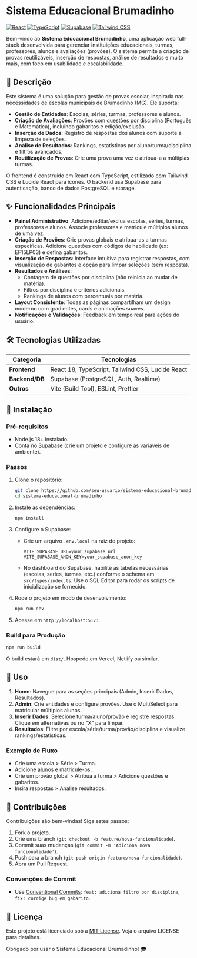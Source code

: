 # Sistema Educacional Brumadinho

[![React](https://img.shields.io/badge/React-18.2.0-blue.svg)](https://reactjs.org/)
[![TypeScript](https://img.shields.io/badge/TypeScript-5.0-blue.svg)](https://www.typescriptlang.org/)
[![Supabase](https://img.shields.io/badge/Supabase-2.0-purple.svg)](https://supabase.com/)
[![Tailwind CSS](https://img.shields.io/badge/Tailwind%20CSS-3.3-green.svg)](https://tailwindcss.com/)

Bem-vindo ao **Sistema Educacional Brumadinho**, uma aplicação web full-stack desenvolvida para gerenciar instituições educacionais, turmas, professores, alunos e avaliações (provões). O sistema permite a criação de provas reutilizáveis, inserção de respostas, análise de resultados e muito mais, com foco em usabilidade e escalabilidade.

## 📖 Descrição

Este sistema é uma solução para gestão de provas escolar, inspirada nas necessidades de escolas municipais de Brumadinho (MG). Ele suporta:

- **Gestão de Entidades**: Escolas, séries, turmas, professores e alunos.
- **Criação de Avaliações**: Provões com questões por disciplina (Português e Matemática), incluindo gabaritos e edição/exclusão.
- **Inserção de Dados**: Registro de respostas dos alunos com suporte a limpeza de seleções.
- **Análise de Resultados**: Rankings, estatísticas por aluno/turma/disciplina e filtros avançados.
- **Reutilização de Provas**: Crie uma prova uma vez e atribua-a a múltiplas turmas.

O frontend é construído em React com TypeScript, estilizado com Tailwind CSS e Lucide React para ícones. O backend usa Supabase para autenticação, banco de dados PostgreSQL e storage.

## ✨ Funcionalidades Principais

- **Painel Administrativo**: Adicione/editar/exclua escolas, séries, turmas, professores e alunos. Associe professores e matricule múltiplos alunos de uma vez.
- **Criação de Provões**: Crie provas globais e atribua-as a turmas específicas. Adicione questões com códigos de habilidade (ex: EF15LP03) e defina gabaritos.
- **Inserção de Respostas**: Interface intuitiva para registrar respostas, com visualização de gabaritos e opção para limpar seleções (sem resposta).
- **Resultados e Análises**: 
  - Contagem de questões por disciplina (não reinicia ao mudar de matéria).
  - Filtros por disciplina e critérios adicionais.
  - Rankings de alunos com percentuais por matéria.
- **Layout Consistente**: Todas as páginas compartilham um design moderno com gradientes, cards e animações suaves.
- **Notificações e Validações**: Feedback em tempo real para ações do usuário.

## 🛠️ Tecnologias Utilizadas

| Categoria       | Tecnologias |
|-----------------|-------------|
| **Frontend**    | React 18, TypeScript, Tailwind CSS, Lucide React |
| **Backend/DB**  | Supabase (PostgreSQL, Auth, Realtime) |
| **Outros**      | Vite (Build Tool), ESLint, Prettier |

## 🚀 Instalação

### Pré-requisitos
- Node.js 18+ instalado.
- Conta no [Supabase](https://supabase.com/) (crie um projeto e configure as variáveis de ambiente).

### Passos
1. Clone o repositório:
   ```bash
   git clone https://github.com/seu-usuario/sistema-educacional-brumadinho.git
   cd sistema-educacional-brumadinho
   ```

2. Instale as dependências:
   ```bash
   npm install
   ```

3. Configure o Supabase:
   - Crie um arquivo `.env.local` na raiz do projeto:
     ```
     VITE_SUPABASE_URL=your_supabase_url
     VITE_SUPABASE_ANON_KEY=your_supabase_anon_key
     ```
   - No dashboard do Supabase, habilite as tabelas necessárias (escolas, series, turmas, etc.) conforme o schema em `src/types/index.ts`. Use o SQL Editor para rodar os scripts de inicialização se fornecido.

4. Rode o projeto em modo de desenvolvimento:
   ```bash
   npm run dev
   ```

5. Acesse em `http://localhost:5173`.

### Build para Produção
```bash
npm run build
```
O build estará em `dist/`. Hospede em Vercel, Netlify ou similar.

## 📱 Uso

1. **Home**: Navegue para as seções principais (Admin, Inserir Dados, Resultados).
2. **Admin**: Crie entidades e configure provões. Use o MultiSelect para matricular múltiplos alunos.
3. **Inserir Dados**: Selecione turma/aluno/provão e registre respostas. Clique em alternativas ou no "X" para limpar.
4. **Resultados**: Filtre por escola/série/turma/provão/disciplina e visualize rankings/estatísticas.

### Exemplo de Fluxo
- Crie uma escola > Série > Turma.
- Adicione alunos e matricule-os.
- Crie um provão global > Atribua à turma > Adicione questões e gabaritos.
- Insira respostas > Analise resultados.

## 🤝 Contribuições

Contribuições são bem-vindas! Siga estes passos:

1. Fork o projeto.
2. Crie uma branch (`git checkout -b feature/nova-funcionalidade`).
3. Commit suas mudanças (`git commit -m 'Adiciona nova funcionalidade'`).
4. Push para a branch (`git push origin feature/nova-funcionalidade`).
5. Abra um Pull Request.

### Convenções de Commit
- Use [Conventional Commits](https://www.conventionalcommits.org/): `feat: adiciona filtro por disciplina`, `fix: corrige bug em gabarito`.

## 📄 Licença

Este projeto está licenciado sob a [MIT License](LICENSE). Veja o arquivo LICENSE para detalhes.

Obrigado por usar o Sistema Educacional Brumadinho! 🎓
